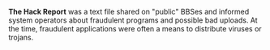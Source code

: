 **The Hack Report** was a text file shared on "public" BBSes and informed system operators about fraudulent programs and possible bad uploads. At the time, fraudulent applications were often a means to distribute viruses or trojans.